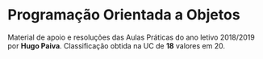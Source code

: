 # Programação Orientada a Objetos

Material de apoio e resoluções das Aulas Práticas do ano letivo 2018/2019 por **Hugo Paiva**.
Classificação obtida na UC de **18** valores em 20.

